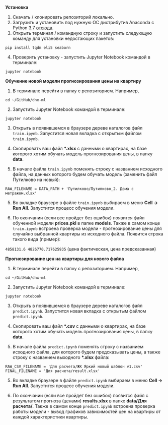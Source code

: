 **Установка**

1. Скачать / клонировать репозиторий локально.
2. Загрузить и установить под нужную ОС дистрибутив Anaconda с Python 3.7
[отсюда](https://www.anaconda.com/distribution/#download-section).
3. Открыть терминал / командную строку и запустить следующую команду для
установки недостающих пакетов:

  `pip install tqdm eli5 seaborn`

4. Проверить установку - запустить Jupyter Notebook командой в терминале:

  `jupyter notebook`

**Обучение новой модели прогнозирования цены на квартиру**
1. В терминале перейти в папку с репозиторием. Например,

  `cd ~/GitHub/dnx-ml`

2. Запустить Jupyter Notebook командой в терминале:

  `jupyter notebook`

3. Открыть в появившемся в браузере дереве каталогов файл `train.ipynb`.
Запустится новая вкладка с открытым файлом `train.ipynb`.

4. Скопировать ваш файл **\*.xlsx** с данными о квартирах, на базе которого хотим
обучать модель прогнозирования цены, в папку **data**.

4. В начале файла `train.ipynb` поменять строку с названием исходного файла,
на данных которого будем обучать модель (заменить файл Путилково на новый):

`RAW_FILENAME = DATA_PATH + 'Путилково/Путилково_2. Дома с метражом.xlsx'`

5. Во вкладке браузере в файле `train.ipynb` выбираем в меню **Cell -> Run All**.
Запустится процесс обучения модели.

6. По окончании (если все пройдет без ошибок) появится файл обученной
модели **prices.pkl** в папке **models**. Также в самом конце `train.ipynb`
встроена проверка модели - прогнозирование цены для случайно выбранной квартиры
из исходного файла. Появится строка такого вида (пример):

`4858131.6 4826770.717625935` (цена фактическая, цена предсказанная)

**Прогнозирование цен на квартиры для нового файла**
1. В терминале перейти в папку с репозиторием. Например,

  `cd ~/GitHub/dnx-ml`

2. Запустить Jupyter Notebook командой в терминале:

  `jupyter notebook`

3. Открыть в появившемся в браузере дереве каталогов файл `predict.ipynb`.
Запустится новая вкладка с открытым файлом `predict.ipynb`.

4. Скопировать ваш файл **\*.csv** с данными о квартирах, на базе которого хотим
обучать модель прогнозирования цены, в папку **data**.

4. В начале файла `predict.ipynb` поменять строку с названием исходного файла,
для которого будем предсказывать цены, а также строку с названием
выходного **\*.xlsx** файла:

```
RAW_CSV_FILENAME = 'Для расчета/ЖК Яркий новый шаблон v1.csv'
FINAL_FILENAME = 'Для расчета/result.xlsx'
```

5. Во вкладке браузере в файле `predict.ipynb` выбираем в меню **Cell -> Run All**.
Запустится процесс обучения модели.

6. По окончании (если все пройдет без ошибок) появится файл с результатом
прогноза (ценами) **results.xlsx** в папке **data/Для расчета/**. Также в самом
конце `predict.ipynb` встроена проверка работы модели - вывод графиков
зависимостей цен на квартиры от каждой характеристики квартиры.
